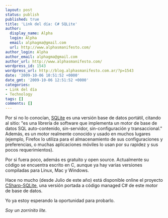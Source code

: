 ```yaml
---
layout: post
status: publish
published: true
title: 'Link del día: C# SQLite'
author:
  display_name: Alpha
  login: Alpha
  email: alphagma@gmail.com
  url: http://www.alphasmanifesto.com/
author_login: Alpha
author_email: alphagma@gmail.com
author_url: http://www.alphasmanifesto.com/
wordpress_id: 1543
wordpress_url: http://blog.alphasmanifesto.com.ar/?p=1543
date: '2009-10-06 10:51:52 +0000'
date_gmt: '2009-10-06 12:51:52 +0000'
categories:
- Link del día
- Technology
tags: []
comments: []
---
```


Por si no lo conocían, <a href="http://www.sqlite.org/">SQLite</a> es una versión base de datos portátil, citando al sitio: "es una librería de software que implementa un motor de base de datos SQL auto-contenido, sin-servidor, sin-configuración y transaccional." Además, es un motor realmente conocido y usado en muchos lugares (ejemplo, Firefox lo utiliza para el almacenamiento de sus configuraciones y preferencias, o muchas aplicaciones móviles lo usan por su rapidez y sus pocos requerimientos).

Por si fuera poco, además es gratuito y open source. Actualmente su código se encuentra escrito en C, aunque ya hay varias versiones compiladas para Linux, Mac y Windows.

Hace no mucho (desde Julio de este año) está disponible online el proyecto <a href="http://code.google.com/p/csharp-sqlite/">CSharp-SQLite</a>, una versión portada a código managed C# de este motor de base de datos.

Yo ya estoy esperando la oportunidad para probarlo.

_Soy un zorrinito lite._
